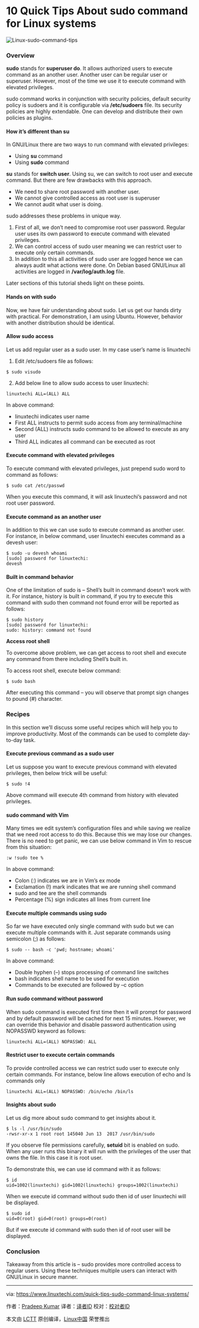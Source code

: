 10 Quick Tips About sudo command for Linux systems
======

![Linux-sudo-command-tips][1]

### Overview

**sudo** stands for **superuser do**. It allows authorized users to execute command as an another user. Another user can be regular user or superuser. However, most of the time we use it to execute command with elevated privileges.

sudo command works in conjunction with security policies, default security policy is sudoers and it is configurable via **/etc/sudoers** file. Its security policies are highly extendable. One can develop and distribute their own policies as plugins.

#### How it’s different than su

In GNU/Linux there are two ways to run command with elevated privileges:

  * Using **su** command
  * Using **sudo** command



**su** stands for **switch user**. Using su, we can switch to root user and execute command. But there are few drawbacks with this approach.

  * We need to share root password with another user.
  * We cannot give controlled access as root user is superuser
  * We cannot audit what user is doing.



sudo addresses these problems in unique way.

  1. First of all, we don’t need to compromise root user password. Regular user uses its own password to execute command with elevated privileges.
  2. We can control access of sudo user meaning we can restrict user to execute only certain commands.
  3. In addition to this all activities of sudo user are logged hence we can always audit what actions were done. On Debian based GNU/Linux all activities are logged in **/var/log/auth.log** file.



Later sections of this tutorial sheds light on these points.

#### Hands on with sudo

Now, we have fair understanding about sudo. Let us get our hands dirty with practical. For demonstration, I am using Ubuntu. However, behavior with another distribution should be identical.

#### Allow sudo access

Let us add regular user as a sudo user. In my case user’s name is linuxtechi

1) Edit /etc/sudoers file as follows:
```
$ sudo visudo

```

2) Add below line to allow sudo access to user linuxtechi:
```
linuxtechi ALL=(ALL) ALL

```

In above command:

  * linuxtechi indicates user name
  * First ALL instructs to permit sudo access from any terminal/machine
  * Second (ALL) instructs sudo command to be allowed to execute as any user
  * Third ALL indicates all command can be executed as root



#### Execute command with elevated privileges

To execute command with elevated privileges, just prepend sudo word to command as follows:
```
$ sudo cat /etc/passwd

```

When you execute this command, it will ask linuxtechi’s password and not root user password.

#### Execute command as an another user

In addition to this we can use sudo to execute command as another user. For instance, in below command, user linuxtechi executes command as a devesh user:
```
$ sudo -u devesh whoami
[sudo] password for linuxtechi:
devesh

```

#### Built in command behavior

One of the limitation of sudo is – Shell’s built in command doesn’t work with it. For instance, history is built in command, if you try to execute this command with sudo then command not found error will be reported as follows:
```
$ sudo history
[sudo] password for linuxtechi:
sudo: history: command not found

```

**Access root shell**

To overcome above problem, we can get access to root shell and execute any command from there including Shell’s built in.

To access root shell, execute below command:
```
$ sudo bash

```

After executing this command – you will observe that prompt sign changes to pound (#) character.

### Recipes

In this section we’ll discuss some useful recipes which will help you to improve productivity. Most of the commands can be used to complete day-to-day task.

#### Execute previous command as a sudo user

Let us suppose you want to execute previous command with elevated privileges, then below trick will be useful:
```
$ sudo !4

```

Above command will execute 4th command from history with elevated privileges.

#### sudo command with Vim

Many times we edit system’s configuration files and while saving we realize that we need root access to do this. Because this we may lose our changes. There is no need to get panic, we can use below command in Vim to rescue from this situation:
```
:w !sudo tee %

```

In above command:

  * Colon (:) indicates we are in Vim’s ex mode
  * Exclamation (!) mark indicates that we are running shell command
  * sudo and tee are the shell commands
  * Percentage (%) sign indicates all lines from current line



#### Execute multiple commands using sudo

So far we have executed only single command with sudo but we can execute multiple commands with it. Just separate commands using semicolon (;) as follows:
```
$ sudo -- bash -c 'pwd; hostname; whoami'

```

In above command:

  * Double hyphen (–) stops processing of command line switches
  * bash indicates shell name to be used for execution
  * Commands to be executed are followed by –c option



#### Run sudo command without password

When sudo command is executed first time then it will prompt for password and by default password will be cached for next 15 minutes. However, we can override this behavior and disable password authentication using NOPASSWD keyword as follows:
```
linuxtechi ALL=(ALL) NOPASSWD: ALL

```

#### Restrict user to execute certain commands

To provide controlled access we can restrict sudo user to execute only certain commands. For instance, below line allows execution of echo and ls commands only
```
linuxtechi ALL=(ALL) NOPASSWD: /bin/echo /bin/ls

```

#### Insights about sudo

Let us dig more about sudo command to get insights about it.
```
$ ls -l /usr/bin/sudo
-rwsr-xr-x 1 root root 145040 Jun 13  2017 /usr/bin/sudo

```

If you observe file permissions carefully, **setuid** bit is enabled on sudo. When any user runs this binary it will run with the privileges of the user that owns the file. In this case it is root user.

To demonstrate this, we can use id command with it as follows:
```
$ id
uid=1002(linuxtechi) gid=1002(linuxtechi) groups=1002(linuxtechi)

```

When we execute id command without sudo then id of user linuxtechi will be displayed.
```
$ sudo id
uid=0(root) gid=0(root) groups=0(root)

```

But if we execute id command with sudo then id of root user will be displayed.

### Conclusion

Takeaway from this article is – sudo provides more controlled access to regular users. Using these techniques multiple users can interact with GNU/Linux in secure manner.

--------------------------------------------------------------------------------

via: https://www.linuxtechi.com/quick-tips-sudo-command-linux-systems/

作者：[Pradeep Kumar][a]
译者：[译者ID](https://github.com/译者ID)
校对：[校对者ID](https://github.com/校对者ID)

本文由 [LCTT](https://github.com/LCTT/TranslateProject) 原创编译，[Linux中国](https://linux.cn/) 荣誉推出

[a]:https://www.linuxtechi.com/author/pradeep/
[1]:https://www.linuxtechi.com/wp-content/uploads/2018/03/Linux-sudo-command-tips.jpg
